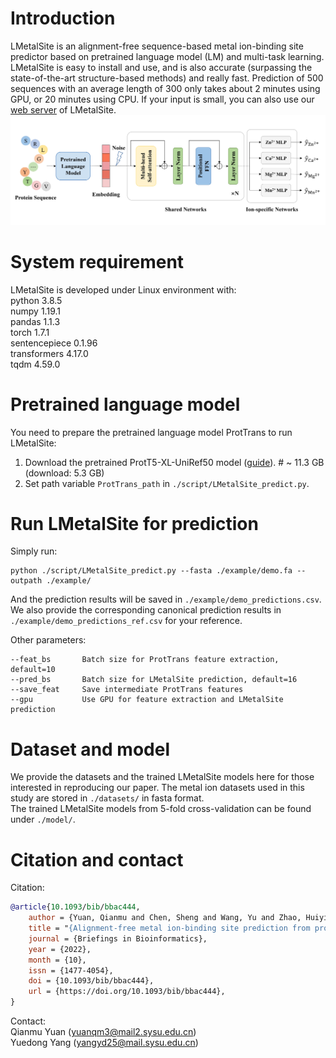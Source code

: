 # Introduction
LMetalSite is an alignment-free sequence-based metal ion-binding site predictor based on pretrained language model (LM) and multi-task learning. LMetalSite is easy to install and use, and is also accurate (surpassing the state-of-the-art structure-based methods) and really fast. Prediction of 500 sequences with an average length of 300 only takes about 2 minutes using GPU, or 20 minutes using CPU. If your input is small, you can also use our [web server](http://bio-web1.nscc-gz.cn/app/lmetalsite) of LMetalSite.
![LMetalSite_architecture](https://github.com/biomed-AI/LMetalSite/blob/main/image/LMetalSite_architecture.jpg)

# System requirement
LMetalSite is developed under Linux environment with:  
python  3.8.5  
numpy  1.19.1  
pandas  1.1.3  
torch  1.7.1  
sentencepiece  0.1.96  
transformers  4.17.0  
tqdm  4.59.0  

# Pretrained language model
You need to prepare the pretrained language model ProtTrans to run LMetalSite:
1. Download the pretrained ProtT5-XL-UniRef50 model ([guide](https://github.com/agemagician/ProtTrans)). # ~ 11.3 GB (download: 5.3 GB)
2. Set path variable `ProtTrans_path` in `./script/LMetalSite_predict.py`.

# Run LMetalSite for prediction
Simply run:
```
python ./script/LMetalSite_predict.py --fasta ./example/demo.fa --outpath ./example/
```
And the prediction results will be saved in `./example/demo_predictions.csv`. We also provide the corresponding canonical prediction results in `./example/demo_predictions_ref.csv` for your reference.

Other parameters:
```
--feat_bs       Batch size for ProtTrans feature extraction, default=10
--pred_bs       Batch size for LMetalSite prediction, default=16
--save_feat     Save intermediate ProtTrans features
--gpu           Use GPU for feature extraction and LMetalSite prediction
```

# Dataset and model
We provide the datasets and the trained LMetalSite models here for those interested in reproducing our paper.
The metal ion datasets used in this study are stored in `./datasets/` in fasta format.  
The trained LMetalSite models from 5-fold cross-validation can be found under `./model/`.

# Citation and contact
Citation:  
```bibtex
@article{10.1093/bib/bbac444,
    author = {Yuan, Qianmu and Chen, Sheng and Wang, Yu and Zhao, Huiying and Yang, Yuedong},
    title = "{Alignment-free metal ion-binding site prediction from protein sequence through pretrained language model and multi-task learning}",
    journal = {Briefings in Bioinformatics},
    year = {2022},
    month = {10},
    issn = {1477-4054},
    doi = {10.1093/bib/bbac444},
    url = {https://doi.org/10.1093/bib/bbac444},
}
```

Contact:  
Qianmu Yuan (yuanqm3@mail2.sysu.edu.cn)  
Yuedong Yang (yangyd25@mail.sysu.edu.cn)
